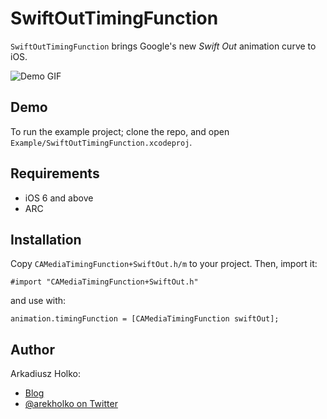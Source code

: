 # SwiftOutTimingFunction

`SwiftOutTimingFunction` brings Google's new *Swift Out* animation curve to iOS.

![Demo GIF](https://raw.githubusercontent.com/fastred/SwiftOutTimingFunction/master/demo.gif)

## Demo

To run the example project; clone the repo, and open `Example/SwiftOutTimingFunction.xcodeproj`.

## Requirements

 * iOS 6 and above
 * ARC

## Installation

Copy `CAMediaTimingFunction+SwiftOut.h/m` to your project. Then, import it:

    #import "CAMediaTimingFunction+SwiftOut.h"

and use with:

    animation.timingFunction = [CAMediaTimingFunction swiftOut];

## Author

Arkadiusz Holko:

* [Blog](http://holko.pl/)
* [@arekholko on Twitter](https://twitter.com/arekholko)